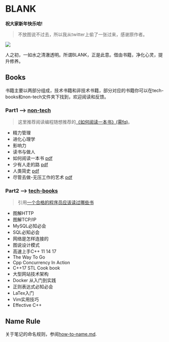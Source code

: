 # BLANK

**祝大家新年快乐哈!**

> 不放图说不过去，所以我从twitter上偷了一张过来，感谢原作者。

![](https://github.com/i0Ek3/BLANK/blob/master/images/pig.jpg)


人之初，一如水之清澈透明。所谓BLANK，正是此意。借由书籍，净化心灵，提升修养。


## Books

书籍主要以两部分组成，技术书籍和非技术书籍，部分对应的书籍你可以在tech-books和non-tech文件夹下找到，欢迎阅读和反馈。

### Part1 --> [non-tech](https://github.com/i0Ek3/BLANK/tree/master/non-tech)

> 这里推荐阅读编程随想推荐的[《如何阅读一本书》(需fq)](https://program-think.blogspot.com/2013/04/how-to-read-book.html)。

* 精力管理
* 进化心理学
* 影响力
* 读书与做人
* 如何阅读一本书 [pdf](https://github.com/i0Ek3/BLANK/blob/master/non-tech/%E5%A6%82%E4%BD%95%E9%98%85%E8%AF%BB%E4%B8%80%E6%9C%AC%E4%B9%A6.pdf)
* 少有人走的路 [pdf](https://github.com/i0Ek3/BLANK/blob/master/non-tech/%E5%B0%91%E6%9C%89%E4%BA%BA%E8%B5%B0%E7%9A%84%E8%B7%AF.pdf?1538367315288)
* 人类简史 [pdf](https://github.com/i0Ek3/BLANK/blob/master/non-tech/%E4%BA%BA%E7%B1%BB%E7%AE%80%E5%8F%B2.pdf)
* 尽管去做-无压工作的艺术 [pdf](https://github.com/i0Ek3/BLANK/blob/master/non-tech/尽管去做—无压工作的艺术.pdf)


### Part2 --> [tech-books](https://github.com/i0Ek3/BLANK/tree/master/tech-books)

> 引用[一个合格的程序员应该读过哪些书](https://www.ezlippi.com/blog/2014/07/qualified-programmer-should-read-what-books.html)

* 图解HTTP
* 图解TCP/IP
* MySQL必知必会
* SQL必知必会
* 网络是怎样连接的
* 图说设计模式
* 高速上手C++ 11 14 17
* The Way To Go
* Cpp Concurrency In Action
* C++17 STL Cook book
* 大型网站技术架构
* Docker 从入门到实践
* 正则表达式必知必会
* LaTex入门
* Vim实用技巧
* Effective C++


## Name Rule

关于笔记的命名规则，参阅[how-to-name.md](https://github.com/i0Ek3/BLANK/blob/master/how-to-name.md).





